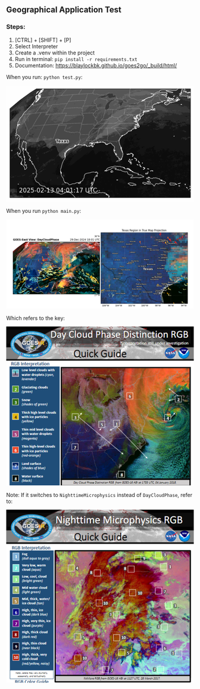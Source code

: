 ## Geographical Application Test

### Steps:
1. [CTRL] + [SHIFT] + [P]
1. Select Interpreter
1. Create a .venv within the project
1. Run in terminal: `pip install -r requirements.txt`
1. Documentation: https://blaylockbk.github.io/goes2go/_build/html/


When you run: `python test.py`:

![GOES Animation](references/GoesAnimationExample.gif)

When you run `python main.py`:

![DayClouds Plot](references/DayCloudPhaseExample.png)

Which refers to the key:

![DayCloudsDictinction](references/DayCloudsDistinction.png)

Note: If it switches to `NighttimeMicrophysics` instead of `DayCloudPhase`, refer to:

![NightCloudsDictinction](references/NightTimeDistinction.png)